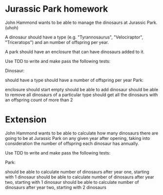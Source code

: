 # Jurassic Park homework

John Hammond wants to be able to manage the dinosaurs at Jurassic Park. (uhoh)

A dinosaur should have a type (e.g. "Tyrannosaurus", "Velociraptor", "Triceratops") and an number of offspring per year.

A park should have an enclosure that can have dinosaurs added to it.

Use TDD to write and make pass the following tests:

Dinosaur:

should have a type
should have a number of offspring per year
Park:

enclosure should start empty
should be able to add dinosaur
should be able to remove all dinosaurs of a particular type
should get all the dinosaurs with an offspring count of more than 2

# Extension

John Hammond wants to be able to calculate how many dinosaurs there are going to be at Jurassic Park on any given year after opening, taking into consideration the number of offspring each dinosaur has annually.

Use TDD to write and make pass the following tests:

Park:

should be able to calculate number of dinosaurs after year one, starting with 1 dinosaur
should be able to calculate number of dinosaurs after year two, starting with 1 dinosaur
should be able to calculate number of dinosaurs after year two, starting with 2 dinosaurs
